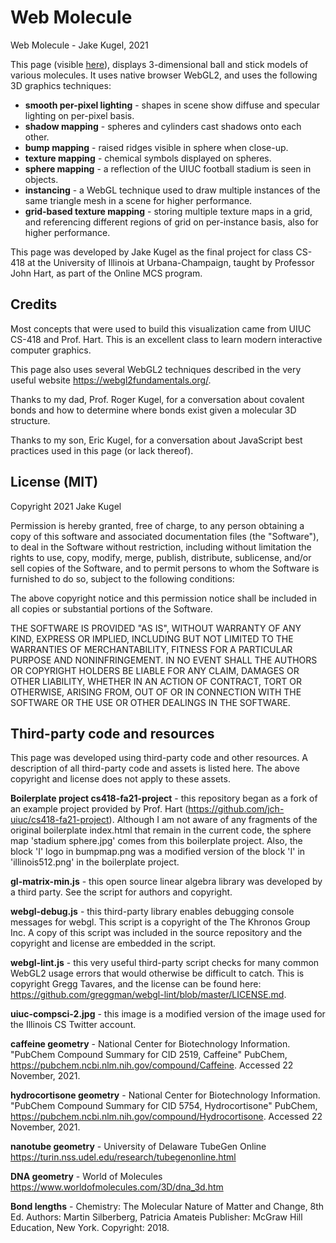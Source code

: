 # Web Molecule

Web Molecule - Jake Kugel, 2021

This page (visible [here](https://jakekugel.github.io/uiuc-cs418-jakugel2/)),
displays 3-dimensional ball and stick models of various molecules.  It uses
native browser WebGL2, and uses the following 3D graphics techniques:

* **smooth per-pixel lighting** - shapes in scene show diffuse and specular
   lighting on per-pixel basis.
* **shadow mapping** - spheres and cylinders cast shadows onto each other.
* **bump mapping** - raised ridges visible in sphere when close-up.
* **texture mapping** - chemical symbols displayed on spheres.
* **sphere mapping** - a reflection of the UIUC football stadium is seen in objects.
* **instancing** - a WebGL technique used to draw multiple instances of the same
    triangle mesh in a scene for higher performance.
* **grid-based texture mapping** - storing multiple texture maps in a grid, and
    referencing different regions of grid on per-instance basis, also for
    higher performance.

This page was developed by Jake Kugel as the final project for class CS-418 at
the University of Illinois at Urbana-Champaign, taught by Professor John Hart,
as part of the Online MCS program.

## Credits
Most concepts that were used to build this visualization came from UIUC CS-418
and Prof. Hart.  This is an excellent class to learn modern interactive computer
graphics.

This page also uses several WebGL2 techniques described in the very useful
website https://webgl2fundamentals.org/.

Thanks to my dad, Prof. Roger Kugel, for a conversation about covalent bonds and
how to determine where bonds exist given a molecular 3D structure.

Thanks to my son, Eric Kugel, for a conversation about JavaScript best practices
used in this page (or lack thereof).

## License (MIT)
Copyright 2021 Jake Kugel

Permission is hereby granted, free of charge, to any person obtaining a copy of
this software and associated documentation files (the "Software"), to deal in
the Software without restriction, including without limitation the rights to
use, copy, modify, merge, publish, distribute, sublicense, and/or sell copies
of the Software, and to permit persons to whom the Software is furnished to do
so, subject to the following conditions:

The above copyright notice and this permission notice shall be included in all
copies or substantial portions of the Software.

THE SOFTWARE IS PROVIDED "AS IS", WITHOUT WARRANTY OF ANY KIND, EXPRESS OR
IMPLIED, INCLUDING BUT NOT LIMITED TO THE WARRANTIES OF MERCHANTABILITY, FITNESS
FOR A PARTICULAR PURPOSE AND NONINFRINGEMENT. IN NO EVENT SHALL THE AUTHORS OR
COPYRIGHT HOLDERS BE LIABLE FOR ANY CLAIM, DAMAGES OR OTHER LIABILITY, WHETHER
IN AN ACTION OF CONTRACT, TORT OR OTHERWISE, ARISING FROM, OUT OF OR IN
CONNECTION WITH THE SOFTWARE OR THE USE OR OTHER DEALINGS IN THE SOFTWARE.

## Third-party code and resources
This page was developed using third-party code and other resources.  A
description of all third-party code and assets is listed here.  The above
copyright and license does not apply to these assets.

**Boilerplate project cs418-fa21-project** - this repository began as a fork of
    an example project provided by Prof. Hart (https://github.com/jch-uiuc/cs418-fa21-project).
    Although I am not aware of any fragments of the original boilerplate
    index.html that remain in the current code, the sphere map
    'stadium sphere.jpg' comes from this boilerplate project.  Also, the block
    'I' logo in bumpmap.png was a modified version of the block 'I' in
    'illinois512.png' in the boilerplate project.

**gl-matrix-min.js** - this open source linear algebra library was developed
    by a third party.  See the script for authors and copyright.

**webgl-debug.js** - this third-party library enables debugging console messages
    for webgl.  This script is a copyright of the The Khronos Group Inc.  A copy
    of this script was included in the source repository and the copyright and
    license are embedded in the script.

**webgl-lint.js** - this very useful third-party script checks for many common
    WebGL2 usage errors that would otherwise be difficult to catch.  This is
    copyright Gregg Tavares, and the license can be found here:
    https://github.com/greggman/webgl-lint/blob/master/LICENSE.md.

**uiuc-compsci-2.jpg** - this image is a modified version of the image used for
    the Illinois CS Twitter account.

**caffeine geometry** - National Center for Biotechnology Information.
    "PubChem Compound Summary for CID 2519, Caffeine" PubChem,
    https://pubchem.ncbi.nlm.nih.gov/compound/Caffeine.
    Accessed 22 November, 2021.

**hydrocortisone geometry** - National Center for Biotechnology Information.
    "PubChem Compound Summary for CID 5754, Hydrocortisone" PubChem,
    https://pubchem.ncbi.nlm.nih.gov/compound/Hydrocortisone.
    Accessed 22 November, 2021.

**nanotube geometry** - University of Delaware TubeGen Online
      https://turin.nss.udel.edu/research/tubegenonline.html

**DNA geometry** - World of Molecules
      https://www.worldofmolecules.com/3D/dna_3d.htm

**Bond lengths** - Chemistry: The Molecular Nature of Matter and Change, 8th Ed.
      Authors: Martin Silberberg, Patricia Amateis
      Publisher: McGraw Hill Education, New York.
      Copyright: 2018.
